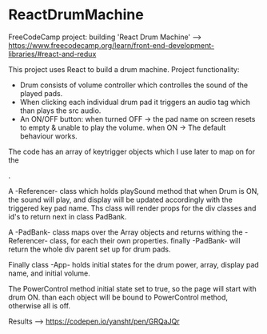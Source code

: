# ReactDrumMachine

FreeCodeCamp project: building 'React Drum Machine' --> <br/>
https://www.freecodecamp.org/learn/front-end-development-libraries/#react-and-redux

This project uses React to build a drum machine.
Project functionality:
- Drum consists of volume controller which controlles the sound of the played pads.
- When clicking each individual drum pad it triggers an audio tag which than plays the src audio.
- An ON/OFF button: 
when turned OFF -> the pad name on screen resets to empty & unable to play the volume.
when ON -> The default behaviour works.

The code has an array of keytrigger objects which I use later to map on for the <div>.

A -Referencer- class which holds playSound method that when Drum is ON, the sound will play, and display will be updated accordingly with the triggered key pad name.
Ths class will render props for the div classes and id's to return next in class PadBank.
  
A -PadBank- class maps over the Array objects and returns withing the -Referencer- class, for each their own properties. finally -PadBank- will return the whole div parent set up for drum pads.
  
Finally class -App- holds initial states for the drum power, array, display pad name, and initial volume.
 
The PowerControl method initial state set to true, so the page will start with drum ON.
than each object will be bound to PowerControl method, otherwise all is off.


Results --> 
https://codepen.io/yansht/pen/GRQaJQr
